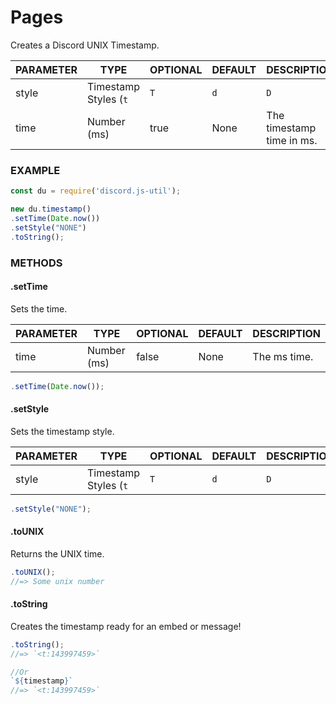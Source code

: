# Pages
Creates a Discord UNIX Timestamp.

PARAMETER | TYPE | OPTIONAL | DEFAULT | DESCRIPTION
------ | ------ | ------ | ------ | ------
style | Timestamp Styles (`t`|`T`|`d`|`D`|`f`|`F`|`R`|`NONE`) | true | None | The timestamp style.
time | Number (ms) | true | None | The timestamp time in ms.

### EXAMPLE
```js
const du = require('discord.js-util');

new du.timestamp()
.setTime(Date.now())
.setStyle("NONE")
.toString();
```

### METHODS
#### .setTime
Sets the time.

PARAMETER | TYPE | OPTIONAL | DEFAULT | DESCRIPTION
------ | ------ | ------ | ------ | ------
time | Number (ms) | false | None | The ms time.
```js
.setTime(Date.now());
```
#### .setStyle
Sets the timestamp style.

PARAMETER | TYPE | OPTIONAL | DEFAULT | DESCRIPTION
------ | ------ | ------ | ------ | ------
style | Timestamp Styles (`t`|`T`|`d`|`D`|`f`|`F`|`R`|`NONE`) | false | None | The timestamp style.

```js
.setStyle("NONE");
```

#### .toUNIX
Returns the UNIX time.

```js
.toUNIX();
//=> Some unix number
```

#### .toString
Creates the timestamp ready for an embed or message!

```js
.toString();
//=> `<t:143997459>`

//Or
`${timestamp}`
//=> `<t:143997459>`
```